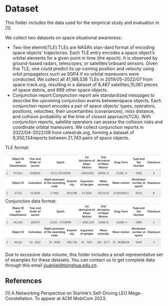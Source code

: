 # Dataset

This folder includes the data used for the empirical study and evaluation in [1].

We collect two datasets on space situational awareness:

- Two-line elemnt(TLE):TLEs are NASA’s stan-dard format of encoding space objects’ trajectories. Each TLE entry encodes a space object’s orbital elements for a given point in time (the epoch). It is observed by ground-based radars, telescopes, or satellites’onboard sensors. Given this TLE, one could predict its up-coming position and velocity using orbit propagators such as SGP4 if no orbital maneuvers were conducted. We collect all 41,188,538 TLEs in 2019/05–2022/07 from space-track.org, resulting in a dataset of 8,487 satellites,15,061 pieces of space debris, and 689 other space objects.
- Conjunction report:Conjunction report are standardized messages to describe the upcoming conjunction events betweenspace objects. Each conjunction report encodes a pair of space objects’ types, operators, positions, velocities, their uncertainties (covariances), miss distance, and collision probability at the time of closest approach(TCA). With conjunction reports, satellite operators can assess the collision risks and coordinate orbital maneuvers. We collect conjunction reports in 2022/04–2022/08 from celestrak.org, forming a dataset of 9,350,134reports between 21,743 pairs of space objects.

TLE format:
<div align=center><img src="./Starlink_tle_format.png" width=""></div>
Conjunction data format:
<div align=center><img src="./Conjunction_report_format.png" width=""></div>

Due to excessive data volume, this folder includes a small representative set of examples for these datasets. You can contact us to get complete data through this email yuanjiel@tsinghua.edu.cn.

## References

[1] A Networking Perspective on Starlink’s Self-Driving LEO Mega-Constellation. To appear at ACM MobiCom 2023.

